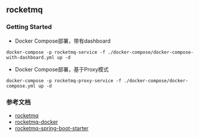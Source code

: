 ## rocketmq

### Getting Started
- Docker Compose部署，带有dashboard
```shell
docker-compose -p rocketmq-service -f ./docker-compose/docker-compose-with-dashboard.yml up -d
```
- Docker Compose部署，基于Proxy模式
```shell
docker-compose -p rocketmq-proxy-service -f ./docker-compose/docker-compose.yml up -d
```

### 参考文档
- [rocketmq](https://rocketmq.apache.org/docs/quick-start/)
- [rocketmq-docker](https://github.com/apache/rocketmq-docker)
- [rocketmq-spring-boot-starter](https://github.com/apache/rocketmq-spring/tree/develop/rocketmq-spring-boot-starter)